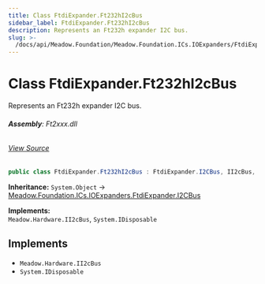 ```yaml
---
title: Class FtdiExpander.Ft232hI2cBus
sidebar_label: FtdiExpander.Ft232hI2cBus
description: Represents an Ft232h expander I2C bus.
slug: >-
  /docs/api/Meadow.Foundation/Meadow.Foundation.ICs.IOExpanders/FtdiExpander.Ft232hI2cBus
---
```

# Class FtdiExpander.Ft232hI2cBus
Represents an Ft232h expander I2C bus.

###### **Assembly**: Ft2xxx.dll
###### [View Source](https://github.com/WildernessLabs/Meadow.Foundation.git/blob/develop/Source/Meadow.Foundation.Peripherals/ICs.IOExpanders.Ftxxxx/Driver/FtdiExpander.Ft232hI2cBus.cs#L12)
```csharp title="Declaration"
public class FtdiExpander.Ft232hI2cBus : FtdiExpander.I2CBus, II2cBus, IDisposable
```
**Inheritance:** `System.Object` -> [Meadow.Foundation.ICs.IOExpanders.FtdiExpander.I2CBus](../Meadow.Foundation.ICs.IOExpanders/FtdiExpander.I2CBus)

**Implements:**  
`Meadow.Hardware.II2cBus`, `System.IDisposable`


## Implements

* `Meadow.Hardware.II2cBus`
* `System.IDisposable`
